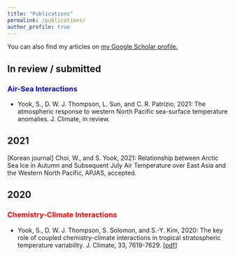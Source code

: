 ```yaml
---
title: "Publications"
permalink: /publications/
author_profile: true
---
```

You can also find my articles on <u><a href="https://scholar.google.com/citations?user=mvtir2cAAAAJ&hl=en&oi=ao">my Google Scholar profile</a>.</u>

## In review / submitted
### <span style="color:blue">Air-Sea Interactions</span>
* Yook, S., D. W. J. Thompson, L. Sun, and C. R. Patrizio, 2021: The atmospheric response to western North Pacific sea-surface temperature anomalies. J. Climate, in review.
## 2021
[Korean journal] Choi, W., and S. Yook, 2021: Relationship between Arctic Sea Ice in Autumn and Subsequent July Air Temperature over East Asia and the Western North Pacific, APJAS, accepted.

## 2020
### <span style="color:red">Chemistry-Climate Interactions</span>
* Yook, S., D. W. J. Thompson, S. Solomon, and S.-Y. Kim, 2020: The key role of coupled chemistry-climate interactions in tropical stratospheric temperature variability. J. Climate, 33, 7619-7629.
\[[pdf](http://shimyook.github.io/files/JCL2020.pdf)\]
